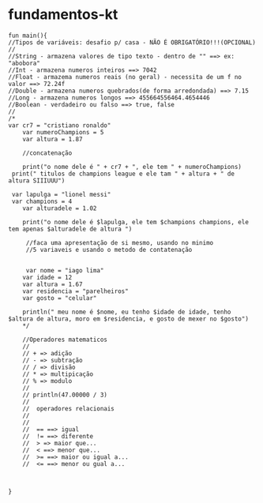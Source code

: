 # fundamentos-kt

    fun main(){
    //Tipos de variáveis: desafio p/ casa - NÃO É OBRIGATÓRIO!!!(OPCIONAL)
    //
    //String - armazena valores de tipo texto - dentro de "" ==> ex: "abobora"
    //Int - armazena numeros inteiros ==> 7042
    //Float - armazema numeros reais (no geral) - necessita de um f no valor ==> 72.24f
    //Double - armazena numeros quebrados(de forma arredondada) ==> 7.15
    //Long - armazena numeros longos ==> 455664556464.4654446
    //Boolean - verdadeiro ou falso ==> true, false 
    //  
    /*
    var cr7 = "cristiano ronaldo" 
        var numeroChampions = 5 
        var altura = 1.87 
         
        //concatenação 
         
        print("o nome dele é " + cr7 + ", ele tem " + numeroChampions)
     print(" titulos de champions league e ele tam " + altura + " de altura SIIIUUU") 
     
     var lapulga = "lionel messi"
     var champions = 4 
        var alturadele = 1.02  
          
        print("o nome dele é $lapulga, ele tem $champions champions, ele tem apenas $alturadele de altura ") 
         
         //faca uma apresentação de si mesmo, usando no minimo 
         //5 variaveis e usando o metodo de contatenação 
         
         
         var nome = "iago lima" 
        var idade = 12 
        var altura = 1.67 
        var residencia = "parelheiros" 
        var gosto = "celular" 
         
        println(" meu nome é $nome, eu tenho $idade de idade, tenho $altura de altura, moro em $residencia, e gosto de mexer no $gosto")
        */ 
         
        //Operadores matematicos 
        // 
        // + => adição 
        // - => subtração 
        // / => divisão 
        // * => multipicação 
        // % => modulo 
        // 
        // println(47.00000 / 3) 
        //  
        //  operadores relacionais 
        //  
        //  
        //  == ==> igual 
        //  != ==> diferente 
        //  > => maior que... 
        //  < ==> menor que... 
        //  >= ==> maior ou igual a... 
        //  <= ==> menor ou gual a...
         
   
     
    }
